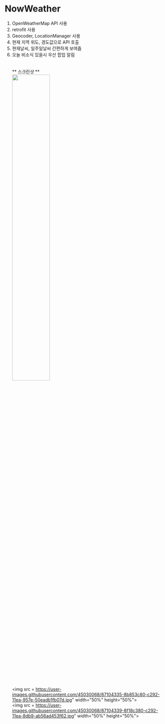 # NowWeather

1. OpenWeatherMap API 사용
2. retrofit 사용
3. Geocoder, LocationManager 사용
4. 현재 지역 위도, 경도값으로 API 호출
5. 현재날씨, 일주일날씨 간편하게 보여줌
6. 오늘 비소식 있을시 우산 팝업 알림</br></br></br>
** 스크린샷 **</br>
<img src = "https://user-images.githubusercontent.com/45030068/87104326-832d0180-c292-11ea-9b52-bec9197746d4.jpg"  width="50%" height="50%"></br>
<img src = https://user-images.githubusercontent.com/45030068/87104335-8b853c80-c292-11ea-957e-50eadb1fb07d.jpg"  width="50%" height="50%"></br>
<img src = https://user-images.githubusercontent.com/45030068/87104339-8f18c380-c292-11ea-8db9-ab56ad453f62.jpg"  width="50%" height="50%">
